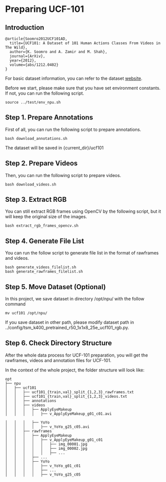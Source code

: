# Preparing UCF-101

## Introduction
```
@article{Soomro2012UCF101AD,
  title={UCF101: A Dataset of 101 Human Actions Classes From Videos in The Wild},
  author={K. Soomro and A. Zamir and M. Shah},
  journal={ArXiv},
  year={2012},
  volume={abs/1212.0402}
}
```
For basic dataset information, you can refer to the dataset [website](https://www.crcv.ucf.edu/research/data-sets/ucf101/).

Before we start, please make sure that you have set environment constants. If not, you can run the following script.
```
source ../test/env_npu.sh
```

## Step 1. Prepare Annotations
First of all, you can run the following script to prepare annotations.
```
bash download_annotations.sh
```
The dataset will be saved in {current_dir}/ucf101

## Step 2. Prepare Videos
Then, you can run the following script to prepare videos.
```
bash download_videos.sh
```

## Step 3. Extract RGB
You can still extract RGB frames using OpenCV by the following script, but it will keep the original size of the images.
```
bash extract_rgb_frames_opencv.sh
```

## Step 4. Generate File List
You can run the follow script to generate file list in the format of rawframes and videos.
```
bash generate_videos_filelist.sh
bash generate_rawframes_filelist.sh
```

## Step 5. Move Dataset (Optional)
In this project, we save dataset in directory /opt/npu/ with the follow command
```
mv ucf101 /opt/npu/
```
If you save dataset in other path, please modify dataset path in ../config/tsm_k400_pretrained_r50_1x1x8_25e_ucf101_rgb.py.

## Step 6. Check Directory Structure
After the whole data process for UCF-101 preparation, you will get the rawframes, videos and annotation files for UCF-101.

In the context of the whole project, the folder structure will look like:
```
opt
├── npu
│   ├── ucf101
│   │   ├── ucf101_{train,val}_split_{1,2,3}_rawframes.txt
│   │   ├── ucf101_{train,val}_split_{1,2,3}_videos.txt
│   │   ├── annotations
│   │   ├── videos
│   │   │   ├── ApplyEyeMakeup
│   │   │   │   ├── v_ApplyEyeMakeup_g01_c01.avi

│   │   │   ├── YoYo
│   │   │   │   ├── v_YoYo_g25_c05.avi
│   │   ├── rawframes
│   │   │   ├── ApplyEyeMakeup
│   │   │   │   ├── v_ApplyEyeMakeup_g01_c01
│   │   │   │   │   ├── img_00001.jpg
│   │   │   │   │   ├── img_00002.jpg
│   │   │   │   │   ├── ...
│   │   │   ├── ...
│   │   │   ├── YoYo
│   │   │   │   ├── v_YoYo_g01_c01
│   │   │   │   ├── ...
│   │   │   │   ├── v_YoYo_g25_c05
```
